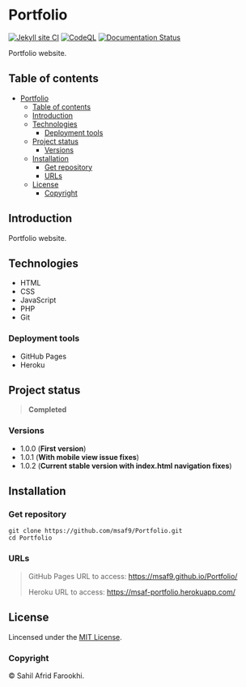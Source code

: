 # Portfolio 

[![Jekyll site CI](https://github.com/msaf9/portfolio/actions/workflows/jekyll.yml/badge.svg?branch=master)](https://github.com/msaf9/portfolio/actions/workflows/jekyll.yml)
[![CodeQL](https://github.com/msaf9/portfolio/actions/workflows/codeql-analysis.yml/badge.svg)](https://github.com/msaf9/portfolio/actions/workflows/codeql-analysis.yml)
[![Documentation Status](https://readthedocs.org/projects/msaf9portfolio/badge/?version=latest)](https://msaf9portfolio.readthedocs.io/en/latest/?badge=latest)

Portfolio website.

## Table of contents
- [Portfolio](#portfolio)
  - [Table of contents](#table-of-contents)
  - [Introduction](#introduction)
  - [Technologies](#technologies)
    - [Deployment tools](#deployment-tools)
  - [Project status](#project-status)
    - [Versions](#versions)
  - [Installation](#installation)
    - [Get repository](#get-repository)
    - [URLs](#urls)
  - [License](#license)
    - [Copyright](#copyright)

## Introduction
Portfolio website.

## Technologies
- HTML
- CSS
- JavaScript
- PHP
- Git

### Deployment tools
- GitHub Pages
- Heroku


## Project status
> **Completed**

### Versions
- 1.0.0 (**First version**)
- 1.0.1 (**With mobile view issue fixes**)
- 1.0.2 (**Current stable version with index.html navigation fixes**)

## Installation
### Get repository
```git
git clone https://github.com/msaf9/Portfolio.git
cd Portfolio
```

### URLs
> GitHub Pages URL to access: https://msaf9.github.io/Portfolio/
> 
> Heroku URL to access: https://msaf-portfolio.herokuapp.com/

## License
Lincensed under the [MIT License](LICENSE).

### Copyright
© Sahil Afrid Farookhi.
